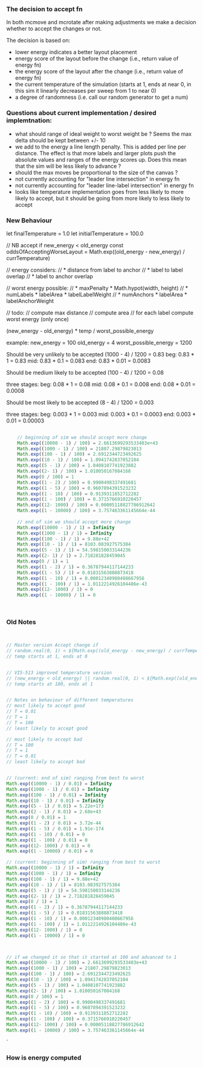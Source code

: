 ### The decision to accept fn

In both mcmove and mcrotate after making adjustments we make a decision whether to accept the changes or not.

The decision is based on:

* lower energy indicates a better layout placement
* energy score of the layout before the change (i.e., return value of energy fn)
* the energy score of the layout after the change (i.e., return value of energy fn)
* the current temperature of the simulation (starts at 1, ends at near 0, in this sim it linearly decreases per sweep from 1 to near 0)
* a degree of randomness (i.e. call our random generator to get a num)

### Questions about current implementation / desired implemtnation:
* what should range of ideal weight to worst weight be ? Seems the max delta should be kept between +/- 10
* we add to the energy a line length penalty. This is added per line per distance. The effect is that more labels and larger plots push the absolute values and ranges of the energy scores up. Does this mean that the sim will be less likely to advance ?
* should the max moves be proportional to the size of the canvas ?  
* not currently accounting for "leader line intersection" in energy fn
* not currently accounting for "leader line-label intersection" in energy fn
* looks like temperature implementation goes from less likely to more likely to accept, but it should be going from more likely to less likely to accept


### New Behaviour

let finalTemperature = 1.0
let initialTemperature = 100.0

// NB accept if new_energy < old_energy
const oddsOfAcceptingWorseLayout = Math.exp((old_energy - new_energy) / currTemperature)
    
// energy considers:
//   * distance from label to anchor
//   * label to label overlap
//   * label to anchor overlap

// worst energy possible:
//   * maxPenalty * Math.hypot(width, height)
//   * numLabels * labelArea * labelLabelWeight
//   * numAnchors * labelArea * labelAnchorWeight  


// todo:
// compute max distance
// compute area
// for each label compute worst energy (only once)



(new_energy - old_energy) * temp / worst_possible_energy

example:
new_energy = 100
old_energy = 4
worst_possible_energy = 1200


Should be very unlikely to be accepted
(1000 - 4) / 1200 = 0.83
    beg: 0.83 * 1 = 0.83 
    mid: 0.83 * 0.1 = 0.083
    end: 0.83 * 0.01 = 0.0083


Should be medium likely to be accepted
(100 - 4) / 1200 = 0.08

three stages:
    beg: 0.08 * 1 = 0.08 
    mid: 0.08 * 0.1 = 0.008
    end: 0.08 * 0.01 = 0.0008


Should be most likely to be accepted
(8 - 4) / 1200 = 0.003

three stages:
    beg: 0.003 * 1 = 0.003 
    mid: 0.003 * 0.1 = 0.0003
    end: 0.003 * 0.01 = 0.00003


```js    
       
    // beginning of sim we should accept more change
    Math.exp((10000 - 1) / 100) = 2.6613699293533403e+43
    Math.exp((1000 - 1) / 100) = 21807.29879823013
    Math.exp((100 - 1) / 100) = 2.6912344723492625
    Math.exp((10 - 1) / 100) = 1.0941742837052104
    Math.exp((5 - 1) / 100) = 1.0408107741923882
    Math.exp((2- 1) / 100) = 1.010050167084168
    Math.exp(0 / 100) = 1
    Math.exp((1 - 2) / 100) = 0.9900498337491681
    Math.exp((1 - 5) / 100) = 0.9607894391523232
    Math.exp((1 - 10) / 100) = 0.9139311852712282
    Math.exp((1 - 100) / 100) = 0.3715766910220457
    Math.exp((12- 1000) / 100) = 0.00005118827786912642
    Math.exp((1 - 10000) / 100) = 3.757463361145664e-44       
       
    // end of sim we should accept more change
    Math.exp((10000 - 1) / 1) = Infinity
    Math.exp((1000 - 1) / 1) = Infinity
    Math.exp((100 - 1) / 1) = 9.88e+42
    Math.exp((10 - 1) / 1) = 8103.083927575384
    Math.exp((5 - 1) / 1) = 54.598150033144236
    Math.exp((2- 1) / 1) = 2.718281828459045
    Math.exp(0 / 1) = 1
    Math.exp((1 - 2) / 1) = 0.36787944117144233
    Math.exp((1 - 5) / 1) = 0.01831563888873418
    Math.exp((1 - 10) / 1) = 0.00012340980408667956
    Math.exp((1 - 100) / 1) = 1.0112214926104486e-43
    Math.exp((12- 1000) / 1) = 0
    Math.exp((1 - 10000) / 1) = 0
       
    
```



### Old Notes 
 
```js


// Master version Accept change if
// random.real(0, 1) < ${Math.exp((old_energy - new_energy) / currTemperature)}
// temp starts at 1, ends at 0


// VIS-513 improved temperature version
// (new_energy < old_energy) || random.real(0, 1) < ${Math.exp((old_energy - new_energy) / currTemperature)}
// temp starts at 100, ends at 1


// Notes on behaviour of different temperatures
// most likely to accept good
// T = 0.01
// T = 1
// T = 100
// least likely to accept good

// most likely to accept bad
// T = 100
// T = 1
// T = 0.01 
// least likely to accept bad


// (current: end of sim) ranging from best to worst
Math.exp((10000 - 1) / 0.01) = Infinity
Math.exp((1000 - 1) / 0.01) = Infinity
Math.exp((100 - 1) / 0.01) = Infinity
Math.exp((10 - 1) / 0.01) = Infinity
Math.exp((5 - 1) / 0.01) = 5.22e+173
Math.exp((2 - 1) / 0.01) = 2.68e+43
Math.exp(0 / 0.01) = 1
Math.exp((1 - 2) / 0.01) = 3.72e-44
Math.exp((1 - 5) / 0.01) = 1.91e-174
Math.exp((1 - 10) / 0.01) = 0
Math.exp((1 - 100) / 0.01) = 0
Math.exp((12- 1000) / 0.01) = 0
Math.exp((1 - 10000) / 0.01) = 0

// (current: beginning of sim) ranging from best to worst
Math.exp((10000 - 1) / 1) = Infinity
Math.exp((1000 - 1) / 1) = Infinity
Math.exp((100 - 1) / 1) = 9.88e+42
Math.exp((10 - 1) / 1) = 8103.083927575384
Math.exp((5 - 1) / 1) = 54.598150033144236
Math.exp((2- 1) / 1) = 2.718281828459045
Math.exp(0 / 1) = 1
Math.exp((1 - 2) / 1) = 0.36787944117144233
Math.exp((1 - 5) / 1) = 0.01831563888873418
Math.exp((1 - 10) / 1) = 0.00012340980408667956
Math.exp((1 - 100) / 1) = 1.0112214926104486e-43
Math.exp((12- 1000) / 1) = 0
Math.exp((1 - 10000) / 1) = 0



// if we changed it so that it started at 100 and advanced to 1
Math.exp((10000 - 1) / 100) = 2.6613699293533403e+43
Math.exp((1000 - 1) / 100) = 21807.29879823013
Math.exp((100 - 1) / 100) = 2.6912344723492625
Math.exp((10 - 1) / 100) = 1.0941742837052104
Math.exp((5 - 1) / 100) = 1.0408107741923882
Math.exp((2- 1) / 100) = 1.010050167084168
Math.exp(0 / 100) = 1
Math.exp((1 - 2) / 100) = 0.9900498337491681
Math.exp((1 - 5) / 100) = 0.9607894391523232
Math.exp((1 - 10) / 100) = 0.9139311852712282
Math.exp((1 - 100) / 100) = 0.3715766910220457
Math.exp((12- 1000) / 100) = 0.00005118827786912642
Math.exp((1 - 10000) / 100) = 3.757463361145664e-44

```
`
### How is energy computed


